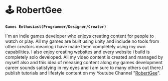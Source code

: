 # 🕹️ RobertGee

**`Games Enthusiast(Programmer/Designer/Creator)`**

I`m an indie games developer who enjoys creating content for people to watch or play. All my games are built using unity and include no tools from other creators meaning i have made them completely using my own capabilities. I also enjoy creating websites and every website i build is completely solo developed. All my video content is created and managed by myself also and this idea of releasing content along my games development career sounds satisfying in my eyes and i am sure to many others out there.I publish tutorials and lifestyle content on my Youtube Channel "[RobertGee](www.youtube.com/@TheRealRobertGee)".
